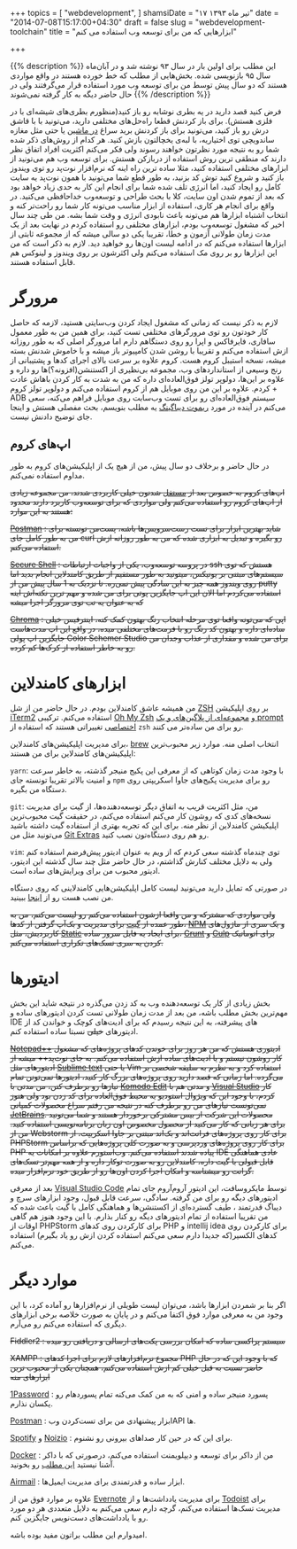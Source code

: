 +++
topics = [
  "webdevelopment",
]
shamsiDate = "۱۷ تیر ماه ۱۳۹۳"
date = "2014-07-08T15:17:00+04:30"
draft = false
slug = "webdevelopment-toolchain"
title = "ابزارهایی که من برای توسعه وب استفاده می کنم"

+++

{{% description %}}
این مطلب برای اولین بار در سال ۹۳ نوشته شد و در آبان‌ماه سال ۹۵ بازنویسی شده. بخش‌هایی از مطلب که خط خورده هستند در واقع مواردی هستند که
دو سال پیش توسط من برای توسعه وب مورد استفاده قرار می‌گرفتند ولی در حال حاضر دیگه به کار گرفته نمی‌شوند
{{% /description %}}

فرض کنید قصد دارید در یه بطری نوشابه رو باز کنید(منظورم بطری‌های شیشه‌ای با در فلزی هستش). برای باز کردنش قطعا راه‌حل‌های مختلفی دارید، می‌تونید با با قاشق درش رو باز کنید، می‌تونید برای باز کردنش برید سراغ [در ماشین](http://baghbagho.com/open-coke-with-car-door/)  یا حتی مثل مغازه ساندویچی توی اختیاریه، با لبه‌ی یخچالتون بازش کنید. هر کدام از روش‌های ذکر شده شما رو به نتیجه مورد نظرتون خواهند رسوند ولی فکر می‌کنم اکثریت افراد اتفاق نظر دارند که منطقی ترین روش استفاده از دربازکن هستش.
برای توسعه وب هم می‌تونید از ابزارهای مختلفی استفاده کنید، مثلا ساده ترین راه اینه که نرم‌افزار نوت‌پد رو توی ویندوز باز کنید و شروع کنید توش کد بزنید، به طور قطع شما می‌تونید با همون نوت‌پد یه سایت کامل رو ایجاد کنید، اما انرژی تلف شده شما برای انجام این کار به حدی زیاد خواهد بود که بعد از تموم شدن اون سایت، کلا با بحث طراحی و توسعه‌وب خداحافظی می‌کنید. در واقع برای انجام هر کاری، استفاده از ابزار مناسب می‌تونه کار شما رو راحت‌تر کنه و انتخاب اشتباه ابزارها هم می‌تونه باعث نابودی انرژی و وقت شما بشه. من طی چند سال اخیر که مشغول توسعه‌وب بودم، ابزارهای مختلفی رو استفاده کردم در نهایت بعد از یک مدت زمان طولانی آزمون و خطا، تقریبا یکی دو سالی میشه که از مجموعه ثابتی از ابزارها استفاده می‌کنم که در ادامه لیست اون‌ها رو خواهید دید. لازم به ذکر است که من این ابزارها رو بر روی مک استفاده می‌کنم ولی اکثرشون بر روی ویندوز و لینوکس هم قابل استفاده هستند.

# مرورگر
لازم به ذکر نیست که زمانی که مشغول ایجاد کردن وب‌سایتی هستید، لازمه که حاصل کار خودتون رو توی مرورگرهای مختلفی تست کنید، برای همین من به طور معمول سافاری، فایرفاکس و اپرا رو روی دستگاهم دارم اما مرورگر اصلی که به طور روزانه ازش استفاده می‌کنم و تقریبا با روشن شدن کامپیوتر باز میشه و با خاموش شدنش بسته میشه، نسخه استیبل کروم هست. کروم علاوه بر سرعت بالای اجرای کدها و پشتیبانی از رنج وسیعی از استانداردهای وب، مجموعه بی‌نظیری از اکستنشن(افزونه؟)ها رو داره و علاوه بر این‌ها، دولوپر تولز فوق‌العاده‌ای داره که من به شدت به کار کردن باهاش عادت کردم.
علاوه بر این من روی موبایل هم از کروم استفاده می‌کنم و دولوپر تولز کروم + ADB سیستم فوق‌العاده‌ای رو برای تست وب‌سابت روی موبایل فراهم می‌کنه، سعی می‌کنم در آینده در مورد [ریموت دیباگینگ](https://developer.chrome.com/devtools/docs/remote-debugging) یه مطلب بنویسم، بحث مفصلی هستش و اینجا جای توضیح دادنش نیست.

## اپ‌های کروم

در حال حاضر و برخلاف دو سال پیش، من از هیچ یک از اپلیکیشن‌های کروم به طور مداوم استفاده نمی‌کنم.

~~اپ‌های کروم به خصوص بعد از [مستقل](http://lifehacker.com/new-chrome-apps-run-on-your-desktop-offline-and-outsid-1258080268) شدنون خیلی کاربردی شدند، من مجموعه زیادی از اپ‌های کروم رو استفاده می‌کنم ولی مواردی که برای توسعه‌وب کاربرد دارند محدود هستند به این موارد:~~

~~[Postman](https://chrome.google.com/webstore/detail/postman-rest-client-packa/fhbjgbiflinjbdggehcddcbncdddomop) : شاید بهترین ابزار برای تست رست‌سرویس‌ها باشه، پست‌من تونسته برای من به طور کامل جای curl رو بگیره و تبدیل به ابزاری شده که من به طور روزانه ازش استفاده می‌کنم.~~

~~[Secure Shell](https://chrome.google.com/webstore/detail/pnhechapfaindjhompbnflcldabbghjo) : در پروسه توسعه‌وب، یکی از واجبات ارتباطات ssh هستش که توی سیستم‌های مبتنی بر یونیکس، میتونید به طور مستقیم از طریق کامندلاین انجام بدید اما روی ویندوز همه چیز به این سادگی پیش نمی‌ره. تا نزدیک به 1 سال پیش من از putty استفاده می‌کردم اما الان این اپ جایگزین پوتی برای من شده و مهم ترین نکته‌اش اینه که به عنوان یه تب توی مرورگر اجرا میشه~~

~~[Chroma](https://chrome.google.com/webstore/detail/gefgglgjdlddcpcapigheknbacbmmggp) : اپی که می‌تونه واقعا توی مرحله انتخاب رنگ بهتون کمک کنه، اینترفیس خیلی ساده‌ای داره و بهتون کد رنگ رو با فرمت‌های مختلفی میده، در واقع این اپ مدت‌هاست جایگزین اپ پولی Color Schemer Studio برای من شده و مقداری از عذاب وجدان من رو به خاطر استفاده از کرک‌ها کم کرده.~~

# ابزارهای کامندلاین
من همیشه عاشق کامندلاین بودم. در حال حاضر من از شل [ZSH](http://www.zsh.org/) بر روی اپلیکیشن [iTerm2](https://www.iterm2.com) استفاده می‌کنم. 
ترکیبی [Oh My Zsh](https://github.com/robbyrussell/oh-my-zsh) و [مجموعه‌ای از پلاگین‌های و یک prompt اختصاصی](https://gist.github.com/alireza-ahmadi/d7d6c04d9801c89dfe33ed8d29323c3e)
تغییراتی هستند که استفاده از `zsh` رو برای من ساده‌تر می کنند.

برای مدیریت اپلیکیشن‌های کامندلاین، [brew](http://brew.sh/) انتخاب اصلی منه. موارد زیر محبوب‌ترین اپلیکیشن‌های کامندلاین برای من هستند:

`yarn`: با وجود مدت زمان کوتاهی که از معرفی این پکیج منیجر گذشته، به خاطر سرعت و امنیت بالاتر تقریبا تونسته جای `npm` رو برای مدیریت پکیج‌های جاوا اسکریپتی روی دستگاه من بگیره.

‍`git`: من، مثل اکثریت قریب به اتفاق دیگر توسعه‌دهنده‌ها، از گیت برای مدیریت نسخه‌های کدی که روشون کار می‌کنم استفاده می‌کنم، در حقیقت گیت محبوب‌ترین اپلیکیشن کامندلاین از نظر منه. برای این که
تجربه بهتری از استفاده گیت داشته باشید می‌تونید مثل من [Git Extras](https://github.com/tj/git-extras) رو هم روی دستگاه‌تون نصب کنید.

‍‍`vim`: توی چندماه گذشته سعی کردم که از ویم به عنوان ادیتور پیش‌فرضم استفاده کنم ولی به دلایل مختلف کنارش گذاشتم، در حال حاضر مثل چند سال گذشته این 
ادیتور، ادیتور محبوب من برای ویرایش‌های ساده است.

در صورتی که تمایل دارید می‌تونید لیست کامل اپلیکیشن‌هایی کامندلاینی که روی دستگاه من نصب هست رو از [اینجا](https://gist.github.com/alireza-ahmadi/a2799c8e9512b785402078c7a9b6eae6) ببینید.

~~ولی مواردی که مشترکه و من واقعا ازشون استفاده می‌کنم رو لیست می‌کنم، من به طور عمده از [گیت](http://git-scm.com/) برای مدیریت و بک‌آپ گرفتن از کدها، [NPM](http://npmjs.org) و یک سری از ماژول‌های کاربردیش، مثل [Static](http://npmjs.org/package/node-static) برای ایجاد یه فایل سرور ساده، [Grunt](https://www.npmjs.org/package/grunt) و [Gulp](https://www.npmjs.org/package/gulp) برای اتوماتیک کردن یه سری تسک‌های تکراری استفاده می‌کنم.~~

# ادیتورها
بخش زیادی از کار یک توسعه‌دهنده وب به کد زدن می‌گذره در نتیجه شاید این بخش مهم‌ترین بخش مطلب باشه، من بعد از مدت زمان طولانی تست کردن ادیتورهای ساده و IDE های پیشرفته، به این نتیجه رسیدم که برای ادیت‌های کوچک و خواندن کد از ادیتورهای ~~خیلی~~ نسبتا ساده استفاده کنم.

~~[Notepad++](http://notepad-plus-plus.org/) ادیتوری هستش که من هر روز برای خوندن کدهای پروژه‌های که مشغول کار روشون نیستم و یا ادیت‌های ساده ازش استفاده می‌کنم. به جای نوت‌پد++ میشه از ادیتورهای مثل [Sublime text](http://www.sublimetext.com/) یا حتی Vim استفاده کرد و به نظرم به سلیقه شخصی بر می‌گرده.
اما زمانی که قصد دارید روی پروژه‌های بزرگ کار کنید، ادیتورها نمی‌تونن تمام نیازها رو برطرف کنن، من مدتی با [Komodo Edit](http://komodoide.com/komodo-edit/) و مدتی هم با [Visual Studio](http://www.visualstudio.com/) کار کردم، با وجود این که ویژوال استودیو یه محیط فوق‌العاده برای کد زدن بود ولی هنوز نمی‌تونست نیازهای من رو برطرف کنه در نتیجه من رفتم سراغ محصولات کمپانی [JetBrains](http://www.jetbrains.com/). محصولات این شرکت از بیس مشترکی برخوردار هستند و شما می‌تونید برای هر زبانی که کار می‌کنید از محصول مخصوص اون زبان برنامه‌نویسی استفاده کنید. من از Webstorm برای کار روی پروژه‌های فرانت‌اند و بک‌اند مبتنی بر جاوا اسکریپت، از PHPStorm برای کار روی پروژه‌های وردپرسی و به صورت کلی پروژه‌هایی که براساس PHP پیاده شدند استفاده می‌کنم. وب‌استورم علاوه بر امکانات یه IDE عادی هماهنگی قابل قبولی با گیت داره، کامندلاین رو به صورت توکار داره و از همه مهم‌تر تسک‌های گرانت رو میشناسه و امکان اجرا کردن اون‌ها رو از طریق خود نرم‌افزار میده.~~

بعد از معرفی [Visual Studio Code](http://code.visualstudio.com/) توسط مایکروسافت، این ادیتور آروم‌آروم جای تمام ادیتورهای دیگه رو برای من گرفته. سادگی، سرعت قابل قبول، وجود ابزارهای سرچ و دیباگ قدرتمند ، طیف گسترده‌ای از اکستنشن‌ها و هماهنگی کامل با گیت باعث شده که من تقریبا استفاده از تمام ادیتورهای دیگه رو کنار بذارم. با این وجود هنوز هم گاهی اوقات از PHPStorm برای کارکردن روی کدهای PHP و intellij idea برای کارکردن روی کدهای الکسیر(که جدیدا دارم سعی می‌کنم استفاده کردن ازش رو یاد بگیرم) استفاده می‌کنم.

# موارد دیگر
اگر بنا بر شمردن ابزارها باشد، می‌توان لیست طویلی از نرم‌افزارها رو آماده کرد، با این وجود من به معرفی موارد فوق اکتفا می‌کنم و در پایان به صورت خلاصه برخی ابزارهای دیگری که استفاده می‌کنم رو می‌‌آرم.

~~Fiddler2 : سیستم پراکسی ساده که امکان بررسی پکت‌های ارسالی و دریافتی رو میده~~

~~XAMPP : مجموع نرم‌افزارهای لازم برای اجرا کد‌های PHP که با وجود این که در حال حاضر نسبت به قبل خیلی کم ازش استفاده می‌کنم، همچنان یکی از محبوب ترین ابزارهای منه~~

[1Password](https://1password.com/) : پسورد منیجر ساده و امنی که به من کمک می‌کنه تمام پسوردهام رو یکسان نذارم.

[Postman](https://www.getpostman.com) : ابزار پیشنهادی من برای تست‌کردن وبAPI ها. 

[Spotify](https://www.spotify.com/us/) و [Noizio](http://noiz.io/) : برای این که در حین کار صداهای بیرونی رو نشنوم.

[Docker](https://www.docker.com/products/docker) : من از داکر برای توسعه و دیپلویمنت استفاده می‌کنم، درصورتی که با داکر آشنا نیستید [این مطلب](https://www.docker.com/what-docker) رو بخونید.

[Airmail](http://airmailapp.com/) : ابزار ساده و قدرتمندی برای مدیریت ایمیل‌ها.

علاوه بر موارد فوق من از [Evernote](http://evernote.com/) برای مدیریت یادداشت‌ها و از [Todoist](https://todoist.com/) برای مدیریت تسک‌ها استفاده می‌کنم، گرچه دارم سعی می‌کنم به دلایل متعددی
هر دو مورد رو با یادداشت‌های دست‌نویس جایگزین کنم.

امیدوارم این مطلب براتون مفید بوده باشه.

